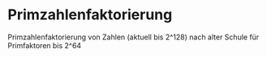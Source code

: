 # Primzahlenfaktorierung
Primzahlenfaktorierung von Zahlen (aktuell bis 2^128) nach alter Schule für Primfaktoren bis 2^64
